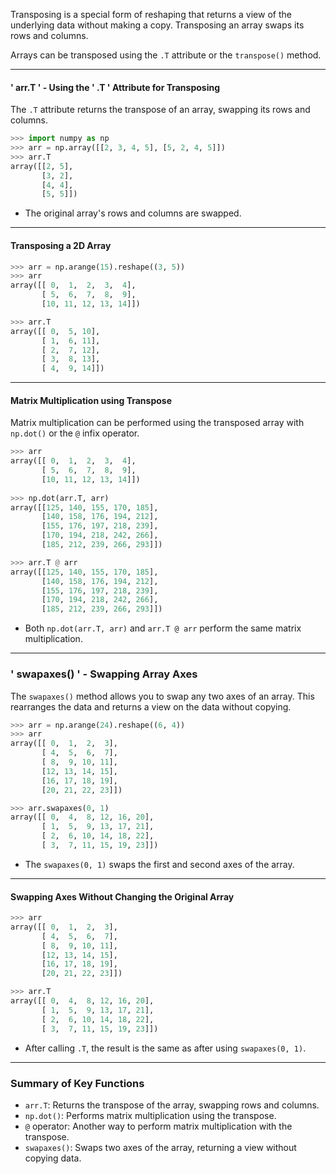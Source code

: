 

Transposing is a special form of reshaping that returns a view of the underlying data without making a copy. Transposing an array swaps its rows and columns.

Arrays can be transposed using the `.T` attribute or the `transpose()` method.

---

#### ' arr.T ' - Using the ' .T ' Attribute for Transposing

The `.T` attribute returns the transpose of an array, swapping its rows and columns.

```python
>>> import numpy as np
>>> arr = np.array([[2, 3, 4, 5], [5, 2, 4, 5]])
>>> arr.T
array([[2, 5],
       [3, 2],
       [4, 4],
       [5, 5]])
```

- The original array's rows and columns are swapped.

---

#### Transposing a 2D Array

```python
>>> arr = np.arange(15).reshape((3, 5))
>>> arr
array([[ 0,  1,  2,  3,  4],
       [ 5,  6,  7,  8,  9],
       [10, 11, 12, 13, 14]])

>>> arr.T
array([[ 0,  5, 10],
       [ 1,  6, 11],
       [ 2,  7, 12],
       [ 3,  8, 13],
       [ 4,  9, 14]])
```

---

#### Matrix Multiplication using Transpose

Matrix multiplication can be performed using the transposed array with `np.dot()` or the `@` infix operator.

```python
>>> arr
array([[ 0,  1,  2,  3,  4],
       [ 5,  6,  7,  8,  9],
       [10, 11, 12, 13, 14]])
    
>>> np.dot(arr.T, arr)
array([[125, 140, 155, 170, 185],
       [140, 158, 176, 194, 212],
       [155, 176, 197, 218, 239],
       [170, 194, 218, 242, 266],
       [185, 212, 239, 266, 293]])

>>> arr.T @ arr
array([[125, 140, 155, 170, 185],
       [140, 158, 176, 194, 212],
       [155, 176, 197, 218, 239],
       [170, 194, 218, 242, 266],
       [185, 212, 239, 266, 293]])
```

- Both `np.dot(arr.T, arr)` and `arr.T @ arr` perform the same matrix multiplication.

---

### ' swapaxes() ' - Swapping Array Axes

The `swapaxes()` method allows you to swap any two axes of an array. This rearranges the data and returns a view on the data without copying.

```python
>>> arr = np.arange(24).reshape((6, 4))
>>> arr
array([[ 0,  1,  2,  3],
       [ 4,  5,  6,  7],
       [ 8,  9, 10, 11],
       [12, 13, 14, 15],
       [16, 17, 18, 19],
       [20, 21, 22, 23]])

>>> arr.swapaxes(0, 1)
array([[ 0,  4,  8, 12, 16, 20],
       [ 1,  5,  9, 13, 17, 21],
       [ 2,  6, 10, 14, 18, 22],
       [ 3,  7, 11, 15, 19, 23]])
```

- The `swapaxes(0, 1)` swaps the first and second axes of the array.

---

#### Swapping Axes Without Changing the Original Array

```python
>>> arr
array([[ 0,  1,  2,  3],
       [ 4,  5,  6,  7],
       [ 8,  9, 10, 11],
       [12, 13, 14, 15],
       [16, 17, 18, 19],
       [20, 21, 22, 23]])

>>> arr.T
array([[ 0,  4,  8, 12, 16, 20],
       [ 1,  5,  9, 13, 17, 21],
       [ 2,  6, 10, 14, 18, 22],
       [ 3,  7, 11, 15, 19, 23]])
```

- After calling `.T`, the result is the same as after using `swapaxes(0, 1)`.

---

### Summary of Key Functions

- `arr.T`: Returns the transpose of the array, swapping rows and columns.
- `np.dot()`: Performs matrix multiplication using the transpose.
- `@` operator: Another way to perform matrix multiplication with the transpose.
- `swapaxes()`: Swaps two axes of the array, returning a view without copying data.